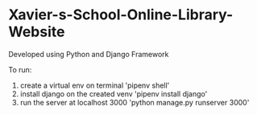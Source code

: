 # Xavier-s-School-Online-Library-Website
Developed using Python and Django Framework 

To run:
1. create a virtual env on terminal 'pipenv shell' 
2. install django on the created venv 'pipenv install django'
3. run the server at localhost 3000 'python manage.py runserver 3000'